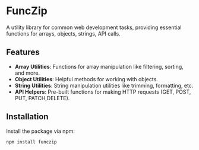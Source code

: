 # FuncZip

A utility library for common web development tasks, providing essential functions for arrays, objects, strings, API calls.

## Features

- **Array Utilities**: Functions for array manipulation like filtering, sorting, and more.
- **Object Utilities**: Helpful methods for working with objects.
- **String Utilities**: String manipulation utilities like trimming, formatting, etc.
- **API Helpers**: Pre-built functions for making HTTP requests (GET, POST, PUT, PATCH,DELETE).

## Installation

Install the package via npm:

```bash
npm install funczip
